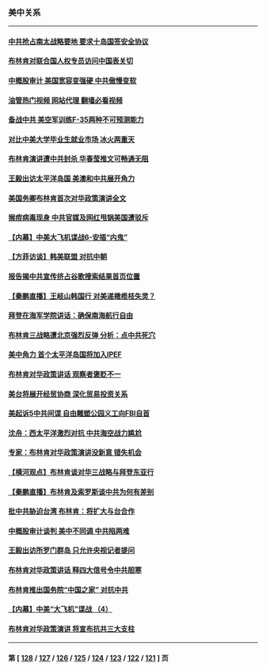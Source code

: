 ### 美中关系
---
#### [中共抢占南太战略要地 要求十岛国签安全协议](../../pages/nf1412576/n13748106.md?05300445) 
#### [布林肯对联合国人权专员访问中国表关切](../../pages/nf1412576/n13747144.md?05300445) 
#### [中概股审计 美国宽容变强硬 中共傲慢变软](../../pages/nf1412576/n13747819.md?05300445) 
#### [油管热门视频 网站代理 翻墙必看视频](http://209.222.30.114:81/youtube.html?05300445)
#### [备战中共 美空军训练F-35两种不可预测能力](../../pages/nf1412576/n13743980.md?05300445) 
#### [对比中美大学毕业生就业市场 冰火两重天](../../pages/nf1412576/n13747528.md?05300445) 
#### [布林肯演讲遭中共封杀 华春莹推文可畅通无阻](../../pages/nf1412576/n13747499.md?05300445) 
#### [王毅出访太平洋岛国 美澳和中共展开角力](../../pages/nf1412576/n13747108.md?05300445) 
#### [美国务卿布林肯首次对华政策演讲全文](../../pages/nf1412576/n13747482.md?05300445) 
#### [猴痘病毒现身 中共官媒及网红甩锅美国遭驳斥](../../pages/nf1412576/n13747230.md?05300445) 
#### [【内幕】中美大飞机谍战6-安插“内鬼”](../../pages/nf1412576/n13747248.md?05300445) 
#### [【方菲访谈】韩美联盟 对抗中朝](../../pages/nf1412576/n13747013.md?05300445) 
#### [报告揭中共宣传挤占谷歌搜索结果首页位置](../../pages/nf1412576/n13746870.md?05300445) 
#### [【秦鹏直播】王岐山韩国行 对美递橄榄枝失灵？](../../pages/nf1412576/n13746999.md?05300445) 
#### [拜登在海军学院讲话：确保南海航行自由](../../pages/nf1412576/n13746988.md?05300445) 
#### [布林肯三战略遭北京强烈反弹 分析：点中共死穴](../../pages/nf1412576/n13746139.md?05300445) 
#### [美中角力 首个太平洋岛国将加入IPEF](../../pages/nf1412576/n13746926.md?05300445) 
#### [布林肯对华政策讲话 观察者褒贬不一](../../pages/nf1412576/n13746806.md?05300445) 
#### [美台将展开经贸协商 深化贸易投资关系](../../pages/nf1412576/n13746773.md?05300445) 
#### [美起诉5中共间谍 自由雕塑公园义工向FBI自首](../../pages/nf1412576/n13746821.md?05300445) 
#### [沈舟：西太平洋激烈对抗 中共海空战力尴尬](../../pages/nf1412576/n13746437.md?05300445) 
#### [专家：布林肯对华政策演讲没新意 错失机会](../../pages/nf1412576/n13746443.md?05300445) 
#### [【横河观点】布林肯谈对华三战略与拜登东亚行](../../pages/nf1412576/n13746248.md?05300445) 
#### [【秦鹏直播】布林肯及索罗斯谈中共为何有差别](../../pages/nf1412576/n13746199.md?05300445) 
#### [批中共胁迫台湾 布林肯：将扩大与台合作](../../pages/nf1412576/n13746184.md?05300445) 
#### [中概股审计谈判 美中不同调 中共陷两难](../../pages/nf1412576/n13746049.md?05300445) 
#### [王毅出访所罗门群岛 只允许央视记者提问](../../pages/nf1412576/n13746105.md?05300445) 
#### [布林肯对华政策讲话 释四大信号令中共胆寒](../../pages/nf1412576/n13746116.md?05300445) 
#### [布林肯推出国务院“中国之家” 对抗中共](../../pages/nf1412576/n13746025.md?05300445) 
#### [【内幕】中美“大飞机”谍战 （4）](../../pages/nf1412576/n13745555.md?05300445) 
#### [布林肯对华政策演讲 将宣布抗共三大支柱](../../pages/nf1412576/n13745974.md?05300445) 

---
#### 第 [ [128](./128.md?05300445) / [127](./127.md?05300445) / [126](./126.md?05300445) / [125](./125.md?05300445) / [124](./124.md?05300445) / [123](./123.md?05300445) / [122](./122.md?05300445) / [121](./121.md?05300445) ] 页
